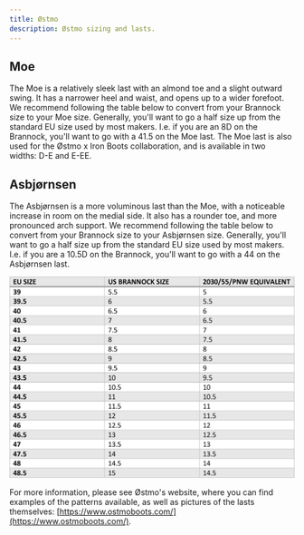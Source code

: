 ```yaml
---
title: Østmo
description: Østmo sizing and lasts.
---
```


## Moe
The Moe is a relatively sleek last with an almond toe and a slight outward swing. It has a narrower heel and waist, and opens up to a wider forefoot. We recommend following the table below to convert from your Brannock size to your Moe size. Generally, you'll want to go a half size up from the standard EU size used by most makers. I.e. if you are an 8D on the Brannock, you'll want to go with a 41.5 on the Moe last. The Moe last is also used for the Østmo x Iron Boots collaboration, and is available in two widths: D-E and E-EE.

## Asbjørnsen
The Asbjørnsen is a more voluminous last than the Moe, with a noticeable increase in room on the medial side. It also has a rounder toe, and more pronounced arch support. We recommend following the table below to convert from your Brannock size to your Asbjørnsen size. Generally, you'll want to go a half size up from the standard EU size used by most makers. I.e. if you are a 10.5D on the Brannock, you'll want to go with a 44 on the Asbjørnsen last.


![Østmo Size Table](../../../assets/makers/ostmo/ostmo-size-table.webp)

For more information, please see Østmo's website, where you can find examples of the patterns available, as well as pictures of the lasts themselves: [https://www.ostmoboots.com/](https://www.ostmoboots.com/).
